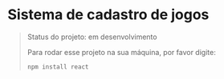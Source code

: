 <h1>Sistema de cadastro de jogos</h1>

> Status do projeto: em desenvolvimento
>
> Para rodar esse projeto na sua máquina, por favor digite:
>
> ```
> npm install react
> ```
> 
